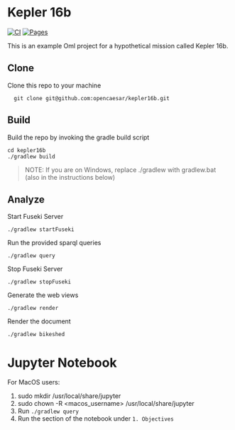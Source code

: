 # Kepler 16b

[![CI](https://github.com/opencaesar/kepler16b/actions/workflows/ci.yml/badge.svg)](https://github.com/opencaesar/kepler16b/actions/workflows/ci.yml)
[![Pages](https://img.shields.io/badge/Pages-HTML-blue)](http://opencaesar.github.io/kepler16b/) 

This is an example Oml project for a hypothetical mission called Kepler 16b.

## Clone

Clone this repo to your machine
   ```
     git clone git@github.com:opencaesar/kepler16b.git
   ```
## Build
   
Build the repo by invoking the gradle build script
   ```
   cd kepler16b
   ./gradlew build
   ```
   >NOTE: If you are on Windows, replace ./gradlew with gradlew.bat (also in the instructions below)

## Analyze

Start Fuseki Server
   ```
   ./gradlew startFuseki
   ```
   
Run the provided sparql queries
   ```
   ./gradlew query
   ```
   
Stop Fuseki Server
   ```
   ./gradlew stopFuseki
   ```

Generate the web views
   ```
   ./gradlew render
   ```
   
Render the document
   ```
   ./gradlew bikeshed
   ```

# Jupyter Notebook
For MacOS users:
1. sudo mkdir /usr/local/share/jupyter
2. sudo chown -R <macos_username> /usr/local/share/jupyter
3. Run `./gradlew query` 
4. Run the section of the notebook under `1. Objectives`
